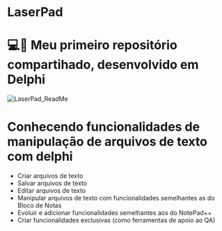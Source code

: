# LaserPad

# 💻📖 Meu primeiro repositório compartihado, desenvolvido em Delphi

![LaserPad_ReadMe](https://user-images.githubusercontent.com/85449544/201554794-cad7d6e7-d7e9-44d5-bc44-fdfe0fa13419.png)


# Conhecendo funcionalidades de manipulação de arquivos de texto com delphi

- Criar arquivos de texto
- Salvar arquivos de texto
- Editar arquivos de texto
- Manipular arquivos de texto com funcionalidades semelhantes as do Bloco de Notas
- Evoluir e adicionar funcionalidades semelhantes aos do NotePad++
- Criar funcionalidades exclusivas (como ferramentas de apoio ao QA)
